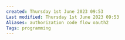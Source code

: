 ```yaml
---
created: Thursday 1st June 2023 09:53
Last modified: Thursday 1st June 2023 09:53
Aliases: authorization code flow oauth2
Tags: programming
---
```


